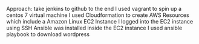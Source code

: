 Approach:
take jenkins to github to the end 
I used vagrant to spin up a centos 7 virtual machine
I used Cloudformation to create AWS Resources which include a Amazon Linux EC2 Instance
I logged into the EC2 instance using SSH
Ansible was installed inside the EC2 instance
I used ansible playbook to download wordpress

